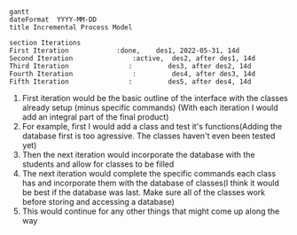 ``` mermaid
gantt
dateFormat  YYYY-MM-DD
title Incremental Process Model

section Iterations
First Iteration            :done,    des1, 2022-05-31, 14d
Second Iteration               :active,  des2, after des1, 14d
Third Iteration               :         des3, after des2, 14d
Fourth Iteration               :         des4, after des3, 14d
Fifth Iteration               :         des5, after des4, 14d
```

1.  First iteration would be the basic outline of the interface with the classes already setup (minus specific commands)
(With each iteration I would add an integral part of the final product)
2.  For example, first I would add a class and test it's functions(Adding the database first is too agressive. The classes haven't even been tested yet)
3.  Then the next iteration would incorporate the database with the students and allow for classes to be filled
4.  The next iteration would complete the specific commands each class has and incorporate them with the database of classes(I think it would be best if the database was last. Make sure all of the classes work before storing and accessing a database)
5.  This would continue for any other things that might come up along the way
